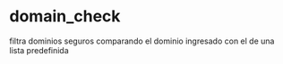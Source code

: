 # domain_check
filtra dominios seguros comparando el dominio ingresado con el de una lista predefinida
